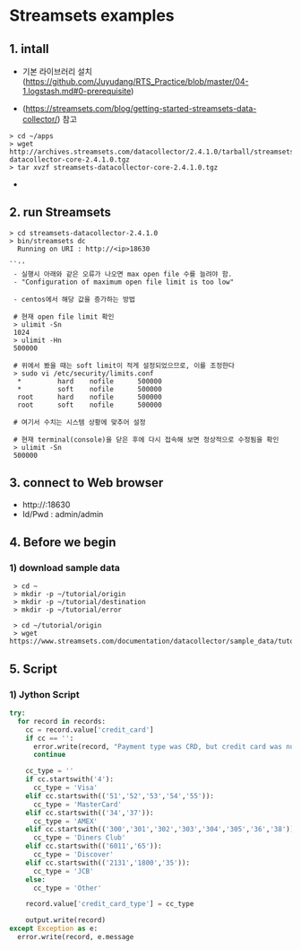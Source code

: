 # Streamsets examples

## 1. intall
 - 기본 라이브러리 설치
   (https://github.com/Juyudang/RTS_Practice/blob/master/04-1.logstash.md#0-prerequisite) 


 - (https://streamsets.com/blog/getting-started-streamsets-data-collector/) 참고

```
> cd ~/apps
> wget http://archives.streamsets.com/datacollector/2.4.1.0/tarball/streamsets-datacollector-core-2.4.1.0.tgz
> tar xvzf streamsets-datacollector-core-2.4.1.0.tgz
```
-
## 2. run Streamsets
```
> cd streamsets-datacollector-2.4.1.0
> bin/streamsets dc
  Running on URI : http://<ip>18630

``''
 - 실행시 아래와 같은 오류가 나오면 max open file 수를 늘려야 함.
 - "Configuration of maximum open file limit is too low"

 - centos에서 해당 값을 증가하는 방법

 # 현재 open file limit 확인
 > ulimit -Sn
 1024
 > ulimit -Hn
 500000

 # 위에서 봤을 때는 soft limit이 적게 설정되었으므로, 이를 조정한다
 > sudo vi /etc/security/limits.conf
  *         hard    nofile      500000
  *         soft    nofile      500000
  root      hard    nofile      500000
  root      soft    nofile      500000

 # 여기서 수치는 시스템 상황에 맞추어 설정

 # 현재 terminal(console)을 닫은 후에 다시 접속해 보면 정상적으로 수정됨을 확인
 > ulimit -Sn
 500000
```

## 3. connect to Web browser
- http://<ip>:18630
- Id/Pwd : admin/admin


## 4. Before we begin
### 1) download sample data
```
 > cd ~
 > mkdir -p ~/tutorial/origin
 > mkdir -p ~/tutorial/destination
 > mkdir -p ~/tutorial/error

 > cd ~/tutorial/origin
 > wget https://www.streamsets.com/documentation/datacollector/sample_data/tutorial/nyc_taxi_data.csv

```

## 5. Script
### 1) Jython Script

```python
try:
  for record in records:
    cc = record.value['credit_card']
    if cc == '':
      error.write(record, "Payment type was CRD, but credit card was null")
      continue

    cc_type = ''
    if cc.startswith('4'):
      cc_type = 'Visa'
    elif cc.startswith(('51','52','53','54','55')):
      cc_type = 'MasterCard'
    elif cc.startswith(('34','37')):
      cc_type = 'AMEX'
    elif cc.startswith(('300','301','302','303','304','305','36','38')):
      cc_type = 'Diners Club'
    elif cc.startswith(('6011','65')):
      cc_type = 'Discover'
    elif cc.startswith(('2131','1800','35')):
      cc_type = 'JCB'
    else:
      cc_type = 'Other'

    record.value['credit_card_type'] = cc_type

    output.write(record)
except Exception as e:
  error.write(record, e.message
```
